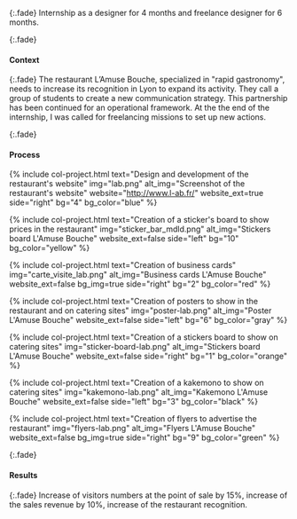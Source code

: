 {:.fade}
Internship as a designer for 4 months and freelance designer for 6 months.

{:.fade}
#### Context

{:.fade}
The restaurant L’Amuse Bouche, specialized in "rapid gastronomy", needs to increase its recognition in Lyon to expand its activity. They call a group of students to create a new communication strategy. This partnership has been continued for an operational framework. At the the end of the internship, I was called for freelancing missions to set up new actions.

{:.fade}
#### Process

{%
    include col-project.html
    text="Design and development of the restaurant's website"
    img="lab.png"
    alt_img="Screenshot of the restaurant's website"
    website="http://www.l-ab.fr/"
    website_ext=true
    side="right"
    bg="4"
    bg_color="blue"
%}

{%
    include col-project.html
    text="Creation of a sticker's board to show prices in the restaurant"
    img="sticker_bar_mdld.png"
    alt_img="Stickers board L'Amuse Bouche"
    website_ext=false
    side="left"
    bg="10"
    bg_color="yellow"
%}

{%
    include col-project.html
    text="Creation of business cards"
    img="carte_visite_lab.png"
    alt_img="Business cards L'Amuse Bouche"
    website_ext=false
    bg_img=true
    side="right"
    bg="2"
    bg_color="red"
%}

{%
    include col-project.html
    text="Creation of posters to show in the restaurant and on catering sites"
    img="poster-lab.png"
    alt_img="Poster L'Amuse Bouche"
    website_ext=false
    side="left"
    bg="6"
    bg_color="gray"
%}

{%
    include col-project.html
    text="Creation of a stickers board to show on catering sites"
    img="sticker-board-lab.png"
    alt_img="Stickers board L'Amuse Bouche"
    website_ext=false
    side="right"
    bg="1"
    bg_color="orange"
%}

{%
    include col-project.html
    text="Creation of a kakemono to show on catering sites"
    img="kakemono-lab.png"
    alt_img="Kakemono L'Amuse Bouche"
    website_ext=false
    side="left"
    bg="3"
    bg_color="black"
%}

{%
    include col-project.html
    text="Creation of flyers to advertise the restaurant"
    img="flyers-lab.png"
    alt_img="Flyers L'Amuse Bouche"
    website_ext=false
    bg_img=true
    side="right"
    bg="9"
    bg_color="green"
%}

{:.fade}
#### Results

{:.fade}
Increase of visitors numbers at the point of sale by 15%, increase of the sales revenue by 10%, increase of the restaurant recognition.